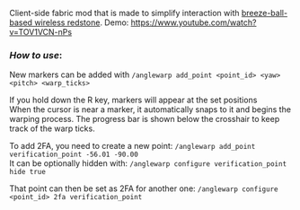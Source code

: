 Client-side fabric mod that is made to simplify interaction with [breeze-ball-based wireless redstone](https://www.youtube.com/watch?v=X7Ah-SJ0vBc).
Demo: https://www.youtube.com/watch?v=TOV1VCN-nPs

### *How to use*:
New markers can be added with ```/anglewarp add_point <point_id> <yaw> <pitch> <warp_ticks>```<br>

If you hold down the R key, markers will appear at the set positions<br>
When the cursor is near a marker, it automatically snaps to it and begins the warping process. The progress bar is shown below the crosshair to keep track of the warp ticks.<br>

To add 2FA, you need to create a new point: ```/anglewarp add_point verification_point -56.01 -90.00```<br>
It can be optionally hidden with: ```/anglewarp configure verification_point hide true```

That point can then be set as 2FA for another one:
```/anglewarp configure <point_id> 2fa verification_point```

